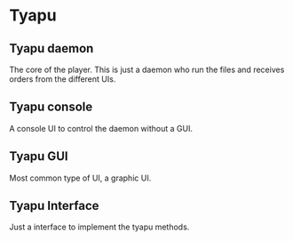 # Tyapu
## Tyapu daemon
The core of the player. This is just a daemon who run the files and receives orders from the different UIs.
## Tyapu console
A console UI to control the daemon without a GUI.
## Tyapu GUI
Most common type of UI, a graphic UI.
## Tyapu Interface
Just a interface to implement the tyapu methods.
